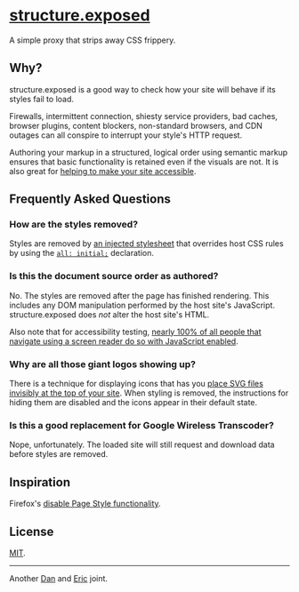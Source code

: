# [structure.exposed](http://structure.exposed/)

A simple proxy that strips away CSS frippery.

## Why?

structure.exposed is a good way to check how your site will behave if its styles fail to load.

Firewalls, intermittent connection, shiesty service providers, bad caches, browser plugins, content blockers, non-standard browsers, and CDN outages can all conspire to interrupt your style's HTTP request. 

Authoring your markup in a structured, logical order using semantic markup ensures that basic functionality is retained even if the visuals are not. It is also great for [helping to make your site accessible](http://a11yproject.com/posts/navigate-using-just-your-keyboard/).


## Frequently Asked Questions

### How are the styles removed?

Styles are removed by [an injected stylesheet](https://github.com/danielsmc/structure-exposed/blob/master/public/nuclear-reset.css) that overrides host CSS rules by using the [`all: initial;`](http://www.brucelawson.co.uk/2014/css-all-initial-to-prevent-widgets-inheriting-css-from-a-host-page/) declaration.

### Is this the document source order as authored?

No. The styles are removed after the page has finished rendering. This includes any DOM manipulation performed by the host site's JavaScript.  structure.exposed does *not* alter the host site's HTML.

Also note that for accessibility testing, [nearly 100% of all people that navigate using a screen reader do so with JavaScript enabled](http://a11yproject.com/posts/myth-screen-readers-dont-use-javascript/). 

### Why are all those giant logos showing up?

There is a technique for displaying icons that has you [place SVG files invisibly at the top of your site](https://css-tricks.com/using-svg/). When styling is removed, the instructions for hiding them are disabled and the icons appear in their default state.

### Is this a good replacement for Google Wireless Transcoder?

Nope, unfortunately. The loaded site will still request and download data before styles are removed.

## Inspiration

Firefox's [disable Page Style functionality](https://developer.yahoo.com/blogs/ydn/temporarily-disable-css-testing-53538.html).


## License

[MIT](https://raw.githubusercontent.com/danielsmc/structure-exposed/master/LICENSE).

* * *

Another [Dan](https://twitter.com/mclaughlin) and [Eric](https://twitter.com/ericwbailey) joint.
